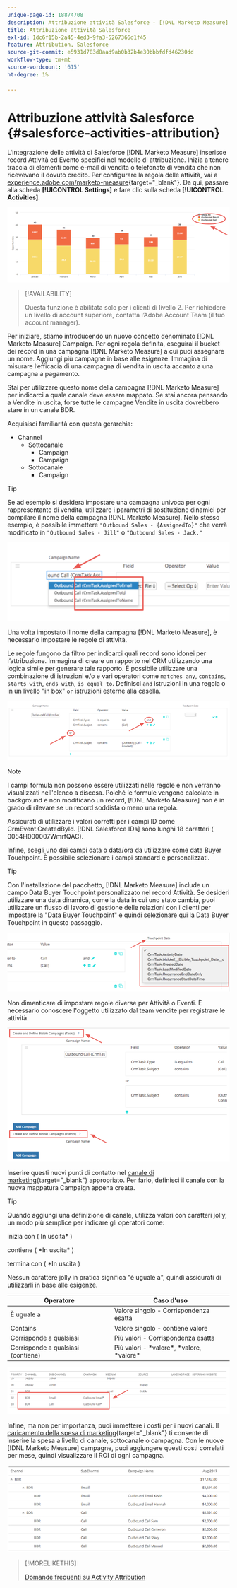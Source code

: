 ```yaml
---
unique-page-id: 18874708
description: Attribuzione attività Salesforce - [!DNL Marketo Measure]
title: Attribuzione attività Salesforce
exl-id: 1dc6f15b-2a45-4ed3-9fa3-5267366d1f45
feature: Attribution, Salesforce
source-git-commit: e5931d783d8aad9ab0b32b4e30bbbfdfd46230dd
workflow-type: tm+mt
source-wordcount: '615'
ht-degree: 1%

---
```


# Attribuzione attività Salesforce {#salesforce-activities-attribution}

L&#39;integrazione delle attività di Salesforce [!DNL Marketo Measure] inserisce record Attività ed Evento specifici nel modello di attribuzione. Inizia a tenere traccia di elementi come e-mail di vendita o telefonate di vendita che non ricevevano il dovuto credito. Per configurare la regola delle attività, vai a [experience.adobe.com/marketo-measure](https://experience.adobe.com/marketo-measure){target="_blank"}. Da qui, passare alla scheda **[!UICONTROL Settings]** e fare clic sulla scheda **[!UICONTROL Activities]**.

![](assets/1.png)

>[!AVAILABILITY]
>
>Questa funzione è abilitata solo per i clienti di livello 2. Per richiedere un livello di account superiore, contatta l’Adobe Account Team (il tuo account manager).

Per iniziare, stiamo introducendo un nuovo concetto denominato [!DNL Marketo Measure] Campaign. Per ogni regola definita, eseguirai il bucket dei record in una campagna [!DNL Marketo Measure] a cui puoi assegnare un nome. Aggiungi più campagne in base alle esigenze. Immagina di misurare l’efficacia di una campagna di vendita in uscita accanto a una campagna a pagamento.

Stai per utilizzare questo nome della campagna [!DNL Marketo Measure] per indicarci a quale canale deve essere mappato. Se stai ancora pensando a Vendite in uscita, forse tutte le campagne Vendite in uscita dovrebbero stare in un canale BDR.

Acquisisci familiarità con questa gerarchia:

* Channel
   * Sottocanale
      * Campaign
      * Campaign
   * Sottocanale
      * Campaign

>[!TIP]
>
>Se ad esempio si desidera impostare una campagna univoca per ogni rappresentante di vendita, utilizzare i parametri di sostituzione dinamici per compilare il nome della campagna [!DNL Marketo Measure]. Nello stesso esempio, è possibile immettere `"Outbound Sales - {AssignedTo}"` che verrà modificato in `"Outbound Sales - Jill"` o `"Outbound Sales - Jack."`

![](assets/2.png)

Una volta impostato il nome della campagna [!DNL Marketo Measure], è necessario impostare le regole di attività.

Le regole fungono da filtro per indicarci quali record sono idonei per l’attribuzione. Immagina di creare un rapporto nel CRM utilizzando una logica simile per generare tale rapporto. È possibile utilizzare una combinazione di istruzioni e/o e vari operatori come `matches any`, `contains`, `starts with`, `ends with`, `is equal to`. Definisci `and` istruzioni in una regola o in un livello &quot;in box&quot; `or` istruzioni esterne alla casella.

![](assets/3.png)

>[!NOTE]
>
>I campi formula non possono essere utilizzati nelle regole e non verranno visualizzati nell&#39;elenco a discesa. Poiché le formule vengono calcolate in background e non modificano un record, [!DNL Marketo Measure] non è in grado di rilevare se un record soddisfa o meno una regola.
>
>Assicurati di utilizzare i valori corretti per i campi ID come CrmEvent.CreatedById. [!DNL Salesforce IDs] sono lunghi 18 caratteri ( 0054H000007WmrfQAC).

Infine, scegli uno dei campi data o data/ora da utilizzare come data Buyer Touchpoint. È possibile selezionare i campi standard e personalizzati.

>[!TIP]
>
>Con l&#39;installazione del pacchetto, [!DNL Marketo Measure] include un campo Data Buyer Touchpoint personalizzato nel record Attività. Se desideri utilizzare una data dinamica, come la data in cui uno stato cambia, puoi utilizzare un flusso di lavoro di gestione delle relazioni con i clienti per impostare la &quot;Data Buyer Touchpoint&quot; e quindi selezionare qui la Data Buyer Touchpoint in questo passaggio.

![](assets/4.png)

Non dimenticare di impostare regole diverse per Attività o Eventi. È necessario conoscere l&#39;oggetto utilizzato dal team vendite per registrare le attività.

![](assets/5.png)

Inserire questi nuovi punti di contatto nel [canale di marketing](https://experience.adobe.com/#/marketo-measure/MyAccount/Business?busView=false&amp;id=10#/!/MyAccount/Business/Account.Settings.SettingsHome?tab=Channels.Online%20Channels){target="_blank"} appropriato. Per farlo, definisci il canale con la nuova mappatura Campaign appena creata.

>[!TIP]
>
>Quando aggiungi una definizione di canale, utilizza valori con caratteri jolly, un modo più semplice per indicare gli operatori come:
>
>inizia con ( In uscita&#42; )
>
>contiene ( &#42;In uscita&#42; )
>
>termina con ( &#42;In uscita )
>
>Nessun carattere jolly in pratica significa &quot;è uguale a&quot;, quindi assicurati di utilizzarli in base alle esigenze.

| **Operatore** | **Caso d&#39;uso** |
|---|---|
| È uguale a | Valore singolo - Corrispondenza esatta |
| Contains | Valore singolo - contiene valore |
| Corrisponde a qualsiasi | Più valori - Corrispondenza esatta |
| Corrisponde a qualsiasi (contiene) | Più valori - &#42;valore&#42;, &#42;valore, &#42;valore&#42; |

![](assets/6.png)

Infine, ma non per importanza, puoi immettere i costi per i nuovi canali. Il [caricamento della spesa di marketing](https://experience.adobe.com/#/marketo-measure/MyAccount/Business?busView=false&amp;id=10#/!/MyAccount/Business/Account.Settings.SettingsHome?tab=Reporting.Marketing%20Spend){target="_blank"} ti consente di inserire la spesa a livello di canale, sottocanale o campagna. Con le nuove [!DNL Marketo Measure] campagne, puoi aggiungere questi costi correlati per mese, quindi visualizzare il ROI di ogni campagna.

![](assets/7.png)

>[!MORELIKETHIS]
>
>[Domande frequenti su Activity Attribution](/help/advanced-marketo-measure-features/activities-attribution/activities-attribution-faq.md)
